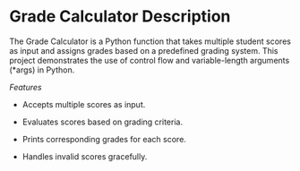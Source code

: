 # Grade Calculator Description

The Grade Calculator is a Python function that takes multiple student scores as input and assigns grades based on a predefined grading system. This project demonstrates the use of control flow and variable-length arguments (*args) in Python.

*Features*

- Accepts multiple scores as input.

- Evaluates scores based on grading criteria.

- Prints corresponding grades for each score.

- Handles invalid scores gracefully.
